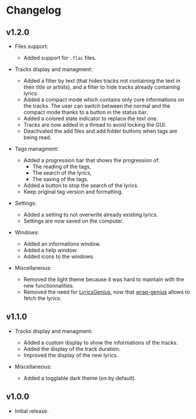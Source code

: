 # Changelog

## v1.2.0

- Files support:
  - Added support for `.flac` files.

- Tracks display and managment:
  - Added a filter by text (that hides tracks not containing the text in their title or artists), and a filter to hide tracks already containing lyrics.
  - Added a compact mode which contains only core informations on the tracks. The user can switch between the normal and the compact mode thanks to a button in the status bar.
  - Added a colored state indicator to replace the text one.
  - Tracks are now added in a thread to avoid locking the GUI.
  - Deactivated the add files and add folder buttons when tags are being read.

- Tags managment:
  - Added a progression bar that shows the progression of:
    - The reading of the tags,
    - The search of the lyrics,
    - The saving of the tags.
  - Added a button to stop the search of the lyrics.
  - Keep original tag version and formatting.

- Settings:
  - Added a setting to not overwrite already existing lyrics.
  - Settings are now saved on the computer.

- Windows:
  - Added an informations window.
  - Added a help window.
  - Added icons to the windows.

- Miscellaneous:
  - Removed the light theme because it was hard to maintain with the new functionnalities.
  - Removed the need for [LyricsGenius](https://github.com/johnwmillr/LyricsGenius), now that [wrap-genius](https://github.com/fedecalendino/wrap-genius) allows to fetch the lyrics.

## v1.1.0

- Tracks display and managment:
  - Added a custom display to show the informations of the tracks.
  - Added the display of the track duration.
  - Improved the display of the new lyrics.

- Miscellaneous:
  - Added a togglable dark theme (on by default).

## v1.0.0

- Initial release.
